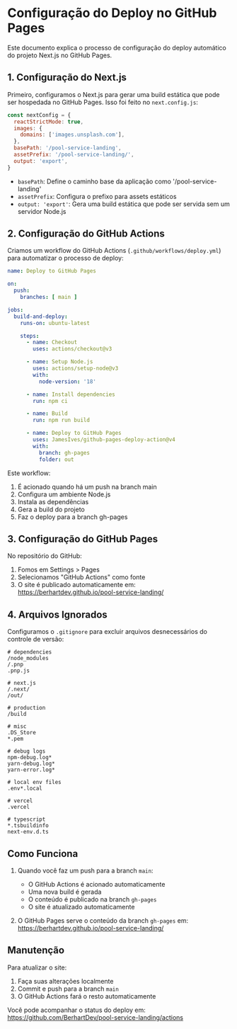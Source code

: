 # Configuração do Deploy no GitHub Pages

Este documento explica o processo de configuração do deploy automático do projeto Next.js no GitHub Pages.

## 1. Configuração do Next.js

Primeiro, configuramos o Next.js para gerar uma build estática que pode ser hospedada no GitHub Pages. Isso foi feito no `next.config.js`:

```js
const nextConfig = {
  reactStrictMode: true,
  images: {
    domains: ['images.unsplash.com'],
  },
  basePath: '/pool-service-landing',
  assetPrefix: '/pool-service-landing/',
  output: 'export',
}
```

- `basePath`: Define o caminho base da aplicação como '/pool-service-landing'
- `assetPrefix`: Configura o prefixo para assets estáticos
- `output: 'export'`: Gera uma build estática que pode ser servida sem um servidor Node.js

## 2. Configuração do GitHub Actions

Criamos um workflow do GitHub Actions (`.github/workflows/deploy.yml`) para automatizar o processo de deploy:

```yaml
name: Deploy to GitHub Pages

on:
  push:
    branches: [ main ]

jobs:
  build-and-deploy:
    runs-on: ubuntu-latest

    steps:
      - name: Checkout
        uses: actions/checkout@v3

      - name: Setup Node.js
        uses: actions/setup-node@v3
        with:
          node-version: '18'

      - name: Install dependencies
        run: npm ci

      - name: Build
        run: npm run build

      - name: Deploy to GitHub Pages
        uses: JamesIves/github-pages-deploy-action@v4
        with:
          branch: gh-pages
          folder: out
```

Este workflow:
1. É acionado quando há um push na branch main
2. Configura um ambiente Node.js
3. Instala as dependências
4. Gera a build do projeto
5. Faz o deploy para a branch gh-pages

## 3. Configuração do GitHub Pages

No repositório do GitHub:
1. Fomos em Settings > Pages
2. Selecionamos "GitHub Actions" como fonte
3. O site é publicado automaticamente em: https://berhartdev.github.io/pool-service-landing/

## 4. Arquivos Ignorados

Configuramos o `.gitignore` para excluir arquivos desnecessários do controle de versão:

```
# dependencies
/node_modules
/.pnp
.pnp.js

# next.js
/.next/
/out/

# production
/build

# misc
.DS_Store
*.pem

# debug logs
npm-debug.log*
yarn-debug.log*
yarn-error.log*

# local env files
.env*.local

# vercel
.vercel

# typescript
*.tsbuildinfo
next-env.d.ts
```

## Como Funciona

1. Quando você faz um push para a branch `main`:
   - O GitHub Actions é acionado automaticamente
   - Uma nova build é gerada
   - O conteúdo é publicado na branch `gh-pages`
   - O site é atualizado automaticamente

2. O GitHub Pages serve o conteúdo da branch `gh-pages` em:
   https://berhartdev.github.io/pool-service-landing/

## Manutenção

Para atualizar o site:
1. Faça suas alterações localmente
2. Commit e push para a branch `main`
3. O GitHub Actions fará o resto automaticamente

Você pode acompanhar o status do deploy em:
https://github.com/BerhartDev/pool-service-landing/actions 